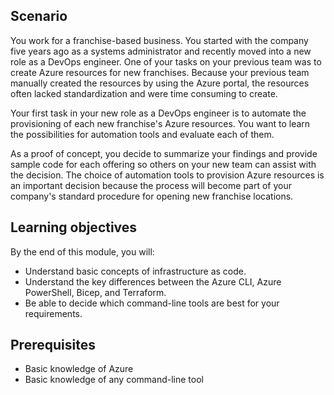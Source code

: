 ## Scenario

You work for a franchise-based business. You started with the company five years
ago as a systems administrator and recently moved into a new role as a DevOps engineer. One of your
tasks on your previous team was to create Azure resources for new franchises. Because
your previous team manually created the resources by using the Azure portal, the resources often lacked
standardization and were time consuming to create.

Your first task in your new role as a DevOps engineer is to automate the provisioning of each new
franchise's Azure resources. You want to learn the possibilities for automation tools and evaluate
each of them.

As a proof of concept, you decide to summarize your findings and provide sample code for each
offering so others on your new team can assist with the decision. The choice of automation tools to
provision Azure resources is an important decision because the process will become part of your
company's standard procedure for opening new franchise locations.

## Learning objectives

By the end of this module, you will:

- Understand basic concepts of infrastructure as code.
- Understand the key differences between the Azure CLI, Azure PowerShell, Bicep, and Terraform.
- Be able to decide which command-line tools are best for your requirements.

## Prerequisites

- Basic knowledge of Azure
- Basic knowledge of any command-line tool
